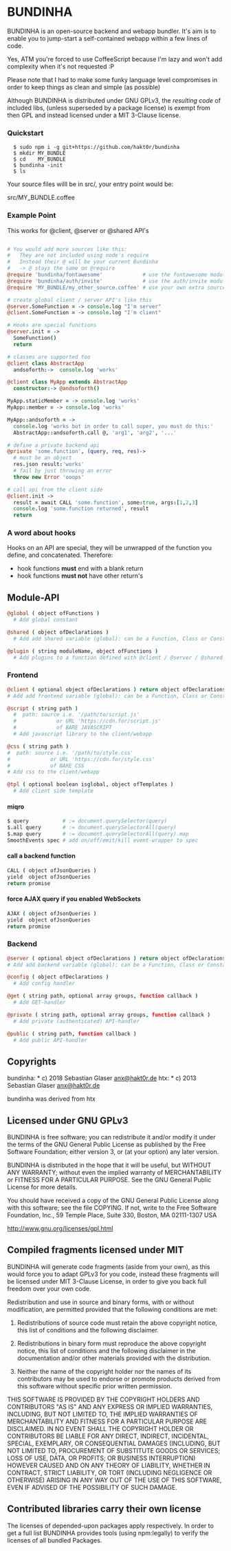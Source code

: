 # BUNDINHA

BUNDINHA is an open-source backend and webapp bundler.
It's aim is to enable you to jump-start a self-contained
webapp within a few lines of code.

Yes, ATM you're forced to use CoffeeScript because I'm lazy and won't add
complexity when it's not requested :P

Please note that I had to make some funky language level compromises in order
to keep things as clean and simple (as possible)

Although BUNDINHA is distributed under GNU GPLv3,
the *resulting code* of included libs, (unless superseded by a package license)
is exempt from  then GPL and instead licensed under a MIT 3-Clause license.

### Quickstart

```ShellScript
  $ sudo npm i -g git+https://github.com/hakt0r/bundinha
  $ mkdir MY_BUNDLE
  $ cd    MY_BUNDLE
  $ bundinha -init
  $ ls
```
Your source files willl be in src/, your entry point would be:

  src/MY_BUNDLE.coffee

### Example Point

This works for @client, @server or @shared API's

```CoffeeScript

# You would add more sources like this:
#   They are not included using node's require
#   Instead their @ will be your current Bundinha
#   -> @ stays the same on @require
@require 'bundinha/fontawesome'             # use the fontawesome module
@require 'bundinha/auth/invite'             # use the auth/invite module
@require 'MY_BUNDLE/my_other_source.coffee' # use your own extra source

# create global client / server API's like this
@server.SomeFunction = -> console.log "I'm server"
@client.SomeFunction = -> console.log "I'm client"

# Hooks are special functions
@server.init = ->
  SomeFunction()
  return

# classes are supported too
@client class AbstractApp
  andsoforth:->  console.log 'works'

@client class MyApp extends AbstractApp
  constructor:-> @andsoforth()

MyApp.staticMember = -> console.log 'works'
MyApp::member = -> console.log 'works'

MyApp::andsoforth = ->
  console.log 'works but in order to call super, you must do this:'
  AbstractApp::andsoforth.call @, 'arg1', 'arg2', '...'

# define a private backend api
@private 'some.function', (query, req, res)->
  # must be an object
  res.json result:'works'
  # fail by just throwing an error
  throw new Error 'ooops'

# call api from the client side
@client.init ->
  result = await CALL 'some.function', some:true, args:[1,2,3]
  console.log 'some.function returned', result
  return

```

### A word about hooks

Hooks on an API are special, they will be unwrapped of the function you define,
and concatenated. Therefore:

  - hook functions **must** end with a blank return
  - hook functions **must not** have other return's

## Module-API
```CoffeeScript
@global ( object ofFunctions )
  # Add global constant

@shared ( object ofDeclarations )
  # Add add shared variable (global): can be a Function, Class or Constant

@plugin ( string moduleName, object ofFunctions )
  # Add plugins to a function defined with @client / @server / @shared
```

### Frontend

```CoffeeScript
@client ( optional object ofDeclarations ) return object ofDeclarations
# Add add frontend variable (global): can be a Function, Class or Constant

@script ( string path )
  #  path: source i.e. '/path/to/script.js'
  #             or URL 'https://cdn.for/script.js'
  #             of BARE JAVASCRIPT
  # Add javascript library to the client/webapp

@css ( string path )
#  path: source i.e. '/path/to/style.css'
#             or URL 'https://cdn.for/style.css'
#             of BARE CSS
# Add css to the client/webapp

@tpl ( optional boolean isglobal, object ofTemplates )
  # Add client side template
```

#### miqro
```CoffeeScript
$ query           # := document.querySelector(query)
$.all query       # := document.querySelectorAll(query)
$.map query       # := document.querySelectorAll(query).map
SmoothEvents spec # add on/off/emit/kill event-wrapper to spec
```

#### call a backend function
```CoffeeScript
CALL ( object ofJsonQueries )
yield  object ofJsonQueries
return promise
```

#### force AJAX query if you enabled WebSockets
```CoffeeScript
AJAX ( object ofJsonQueries )
yield  object ofJsonQueries
return promise
```

### Backend

```CoffeeScript
@server ( optional object ofDeclarations ) return object ofDeclarations
# Add add backend variable (global): can be a Function, Class or Constant

@config ( object ofDeclarations )
  # Add config handler

@get ( string path, optional array groups, function callback )
  # Add GET-handler

@private ( string path, optional array groups, function callback )
  # Add private (authenticated) API-handler

@public ( string path, function callback )
  # Add public API-handler
```

## Copyrights

  bundinha: * c) 2018 Sebastian Glaser <anx@hakt0r.de>
  htx:      * c) 2013 Sebastian Glaser <anx@hakt0r.de>

  bundinha was derived from htx

## Licensed under GNU GPLv3

BUNDINHA is free software; you can redistribute it and/or modify
it under the terms of the GNU General Public License as published by
the Free Software Foundation; either version 3, or (at your option)
any later version.

BUNDINHA is distributed in the hope that it will be useful,
but WITHOUT ANY WARRANTY; without even the implied warranty of
MERCHANTABILITY or FITNESS FOR A PARTICULAR PURPOSE.  See the
GNU General Public License for more details.

You should have received a copy of the GNU General Public License
along with this software; see the file COPYING.  If not, write to
the Free Software Foundation, Inc., 59 Temple Place, Suite 330,
Boston, MA 02111-1307 USA

http://www.gnu.org/licenses/gpl.html

## Compiled fragments licensed under MIT

BUNDINHA will generate code fragments (aside from your own),
as this would force you to adapt GPLv3 for you code,
instead these fragments will be licensed under MIT 3-Clause License,
in order to give you back full freedom over your own code.

Redistribution and use in source and binary forms, with or without modification,
are permitted provided that the following conditions are met:

  1. Redistributions of source code must retain the above copyright notice,
     this list of conditions and the following disclaimer.

  2. Redistributions in binary form must reproduce the above copyright notice,
     this list of conditions and the following disclaimer in the documentation
     and/or other materials provided with the distribution.

  3. Neither the name of the copyright holder nor the names of its contributors
     may be used to endorse or promote products derived from this software
    without specific prior written permission.

THIS SOFTWARE IS PROVIDED BY THE COPYRIGHT HOLDERS AND CONTRIBUTORS "AS IS"
AND ANY EXPRESS OR IMPLIED WARRANTIES, INCLUDING, BUT NOT LIMITED TO,
THE IMPLIED WARRANTIES OF MERCHANTABILITY AND FITNESS FOR A PARTICULAR PURPOSE
ARE DISCLAIMED. IN NO EVENT SHALL THE COPYRIGHT HOLDER OR CONTRIBUTORS BE LIABLE
FOR ANY DIRECT, INDIRECT, INCIDENTAL, SPECIAL, EXEMPLARY, OR CONSEQUENTIAL DAMAGES
(INCLUDING, BUT NOT LIMITED TO, PROCUREMENT OF SUBSTITUTE GOODS OR SERVICES;
LOSS OF USE, DATA, OR PROFITS; OR BUSINESS INTERRUPTION) HOWEVER CAUSED
AND ON ANY THEORY OF LIABILITY, WHETHER IN CONTRACT, STRICT LIABILITY,
OR TORT (INCLUDING NEGLIGENCE OR OTHERWISE) ARISING IN ANY WAY
OUT OF THE USE OF THIS SOFTWARE, EVEN IF ADVISED OF THE POSSIBILITY OF SUCH DAMAGE.

## Contributed libraries carry their own license

The licenses of depended-upon packages apply respectively.
In order to get a full list BUNDINHA provides tools (using npm:legally)
to verify the licenses of all bundled Packages.
